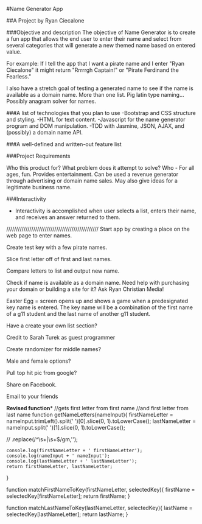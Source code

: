 #Name Generator App

##A Project by Ryan Ciecalone

###Objective and description
The objective of Name Generator is to create a fun app that allows the end user to enter their name and select from several categories that will generate a new themed name based on entered value.

For example: If I tell the app that I want a pirate name and I enter "Ryan Ciecalone" it might return "Rrrrrgh Captain!" or "Pirate Ferdinand the Fearless."

I also have a stretch goal of testing a generated name to see if the name is available as a domain name.
More than one list.  Pig latin type naming...  Possibly anagram solver for names.

###A list of technologies that you plan to use
-Bootstrap and CSS structure and styling.
-HTML for text content.
-Javascript for the name generator program and DOM manipulation.
 -TDD with Jasmine, JSON, AJAX, and (possibly) a domain name API.

###A well-defined and written-out feature list

###Project Requirements

 Who this product for? What problem does it attempt to solve?
     Who - For all ages, fun. Provides entertainment. Can be used a revenue generator through advertising or domain name sales.
  May also give ideas for a legitimate business name.

###Interactivity
- Interactivity is accomplished when user selects a list, enters their name, and receives an answer returned to them.

////////////////////////////////////////////////
Start app by creating a place on the web page to enter names.

Create test key with a few pirate names.

Slice first letter off of first and last names.

Compare letters to list and output new name.

Check if name is available as a domain name.
Need help with purchasing your domain or building a site for it? Ask Ryan Christian Media!

Easter Egg = screen opens up and shows a game when a predesignated key name is entered. The key name will be a combination of the first name of a g11 student and the last name of another g11 student.

Have a create your own list section?

Credit to Sarah Turek as guest programmer

Create randomizer for middle names?

Male and female options?

Pull top hit pic from google?

Share on Facebook.

Email to your friends



********Revised function*********
  //gets first letter from first name
  //and first letter from last name
  function getNameLetters(nameInput){
    firstNameLetter = nameInput.trimLeft().split(' ')[0].slice(0, 1).toLowerCase();
    lastNameLetter = nameInput.split(' ')[1].slice(0, 1).toLowerCase();

// .replace(/^\s+|\s+$/gm,'');

    console.log(firstNameLetter + ' firstNameLetter');
    console.log(nameInput + ' nameInput');
    console.log(lastNameLetter + ' lastNameLetter');
    return firstNameLetter, lastNameLetter;
  }

  function matchFirstNameToKey(firstNameLetter, selectedKey){
    firstName = selectedKey[firstNameLetter];
    return firstName;
  }

  function matchLastNameToKey(lastNameLetter, selectedKey){
    lastName = selectedKey[lastNameLetter];
    return lastName;
  }
